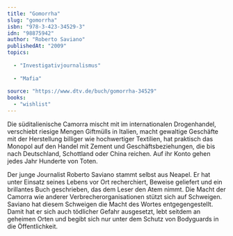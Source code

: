 ```yaml
---
title: "Gomorrha"
slug: "gomorrha"
isbn: "978-3-423-34529-3"
idn: "98875942"
author: "Roberto Saviano"
publishedAt: "2009"
topics:
  
  - "Investigativjournalismus"
    
  - "Mafia"
    
source: "https://www.dtv.de/buch/gomorrha-34529"
books: 
  - "wishlist"
---
```

Die süditalienische Camorra mischt mit im internationalen Drogenhandel, 
verschiebt riesige Mengen Giftmülls in Italien, macht gewaltige Geschäfte mit 
der Herstellung billiger wie hochwertiger Textilien, hat praktisch das Monopol 
auf den Handel mit Zement und Geschäftsbeziehungen, die bis nach Deutschland, 
Schottland oder China reichen. Auf ihr Konto gehen jedes Jahr Hunderte von 
Toten.

Der junge Journalist Roberto Saviano stammt selbst aus Neapel. Er hat unter 
Einsatz seines Lebens vor Ort recherchiert, Beweise geliefert und ein 
brillantes Buch geschrieben, das dem Leser den Atem nimmt. Die Macht der 
Camorra wie anderer Verbrecherorganisationen stützt sich auf Schweigen. 
Saviano hat diesem Schweigen die Macht des Wortes entgegengestellt. Damit hat 
er sich auch tödlicher Gefahr ausgesetzt, lebt seitdem an geheimen Orten und 
begibt sich nur unter dem Schutz von Bodyguards in die Öffentlichkeit.